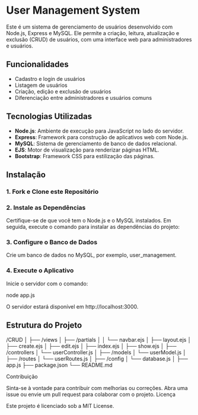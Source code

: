 # User Management System 

Este é um sistema de gerenciamento de usuários desenvolvido com Node.js, Express e MySQL. Ele permite a criação, leitura, atualização e exclusão (CRUD) de usuários, com uma interface web para administradores e usuários.

## Funcionalidades

- Cadastro e login de usuários
- Listagem de usuários
- Criação, edição e exclusão de usuários
- Diferenciação entre administradores e usuários comuns

## Tecnologias Utilizadas

- **Node.js**: Ambiente de execução para JavaScript no lado do servidor.
- **Express**: Framework para construção de aplicativos web com Node.js.
- **MySQL**: Sistema de gerenciamento de banco de dados relacional.
- **EJS**: Motor de visualização para renderizar páginas HTML.
- **Bootstrap**: Framework CSS para estilização das páginas.

## Instalação

### 1. Fork e Clone este Repositório

### 2. Instale as Dependências

Certifique-se de que você tem o Node.js e o MySQL instalados. Em seguida, execute o comando para instalar as dependências do projeto:

### 3. Configure o Banco de Dados

Crie um banco de dados no MySQL, por exemplo, user_management.

### 4. Execute o Aplicativo

Inicie o servidor com o comando:

node app.js

O servidor estará disponível em http://localhost:3000.

## Estrutura do Projeto

/CRUD
│
├── /views
│   ├── /partials
│   │   └── navbar.ejs
│   ├── layout.ejs
│   ├── create.ejs
│   ├── edit.ejs
│   ├── index.ejs
│   ├── show.ejs
│
├── /controllers
│   └── userController.js
│
├── /models
│   └── userModel.js
│
├── /routes
│   └── userRoutes.js
│
├── /config
│   └── database.js
│
├── app.js
├── package.json
└── README.md

Contribuição

Sinta-se à vontade para contribuir com melhorias ou correções. Abra uma issue ou envie um pull request para colaborar com o projeto.
Licença

Este projeto é licenciado sob a MIT License.